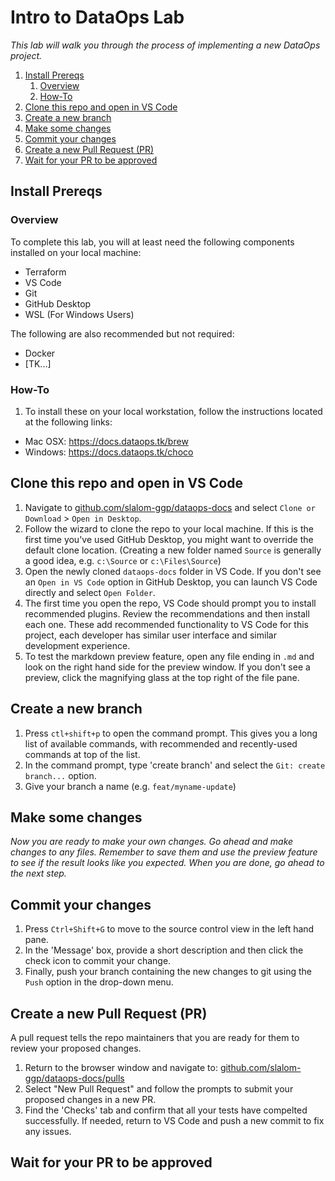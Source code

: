 # Intro to DataOps Lab

_This lab will walk you through the process of implementing a new DataOps project._

1. [Install Prereqs](#install-prereqs)
   1. [Overview](#overview)
   2. [How-To](#how-to)
2. [Clone this repo and open in VS Code](#clone-this-repo-and-open-in-vs-code)
3. [Create a new branch](#create-a-new-branch)
4. [Make some changes](#make-some-changes)
5. [Commit your changes](#commit-your-changes)
6. [Create a new Pull Request (PR)](#create-a-new-pull-request-pr)
7. [Wait for your PR to be approved](#wait-for-your-pr-to-be-approved)

## Install Prereqs

### Overview

To complete this lab, you will at least need the following components installed on your local machine:

- Terraform
- VS Code
- Git
- GitHub Desktop
- WSL (For Windows Users)

The following are also recommended but not required:

- Docker
- [TK...]

### How-To

1. To install these on your local workstation, follow the instructions located at the following links:

- Mac OSX: https://docs.dataops.tk/brew
- Windows: https://docs.dataops.tk/choco

## Clone this repo and open in VS Code

1. Navigate to [github.com/slalom-ggp/dataops-docs](https://github.com/slalom-ggp/dataops-docs) and select `Clone or Download` > `Open in Desktop`.
2. Follow the wizard to clone the repo to your local machine. If this is the first time you've used GitHub Desktop, you might want to override the default clone location. (Creating a new folder named `Source` is generally a good idea, e.g. `c:\Source` or `c:\Files\Source`)
3. Open the newly cloned `dataops-docs` folder in VS Code. If you don't see an `Open in VS Code` option in GitHub Desktop, you can launch VS Code directly and select `Open Folder`.
4. The first time you open the repo, VS Code should prompt you to install recommended plugins. Review the recommendations and then install each one. These add recommended functionality to VS Code for this project, each developer has similar user interface and similar development experience.
5. To test the markdown preview feature, open any file ending in `.md` and look on the right hand side for the preview window. If you don't see a preview, click the magnifying glass at the top right of the file pane.

## Create a new branch

1. Press `ctl+shift+p` to open the command prompt. This gives you a long list of available commands, with recommended and recently-used commands at top of the list.
2. In the command prompt, type 'create branch' and select the `Git: create branch...` option.
3. Give your branch a name (e.g. `feat/myname-update`)

## Make some changes

_Now you are ready to make your own changes. Go ahead and make changes to any files. Remember to save them and use the preview feature to see if the result looks like you expected. When you are done, go ahead to the next step._

## Commit your changes

1. Press `Ctrl+Shift+G` to move to the source control view in the left hand pane.
2. In the 'Message' box, provide a short description and then click the check icon to commit your change.
3. Finally, push your branch containing the new changes to git using the `Push` option in the drop-down menu.

## Create a new Pull Request (PR)

A pull request tells the repo maintainers that you are ready for them to review your proposed changes.

1. Return to the browser window and navigate to: [github.com/slalom-ggp/dataops-docs/pulls](https://github.com/slalom-ggp/dataops-docs/pulls)
2. Select "New Pull Request" and follow the prompts to submit your proposed changes in a new PR.
3. Find the 'Checks' tab and confirm that all your tests have compelted successfully. If needed, return to VS Code and push a new commit to fix any issues.

## Wait for your PR to be approved

